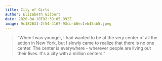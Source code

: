 ```yaml
---
title: City of Girls
author: Elizabeth Gilbert
date: 2020-04-10T02:39:05.992Z
image: 9c182631-2f54-4167-93cb-b0ec1eb45ab5.jpeg
---
```

> “When I was younger, I had wanted to be at the very center of all the action in New York, but I slowly came to realize that there is no one center. The center is everywhere - wherever people are living out their lives. It's a city with a million centers.”